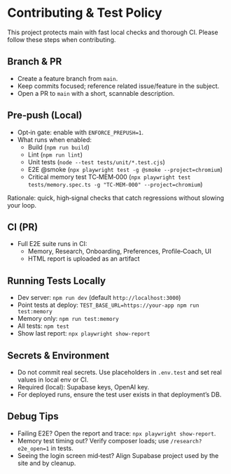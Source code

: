 # Contributing & Test Policy

This project protects main with fast local checks and thorough CI. Please follow these steps when contributing.

## Branch & PR
- Create a feature branch from `main`.
- Keep commits focused; reference related issue/feature in the subject.
- Open a PR to `main` with a short, scannable description.

## Pre‑push (Local)
- Opt‑in gate: enable with `ENFORCE_PREPUSH=1`.
- What runs when enabled:
  - Build (`npm run build`)
  - Lint (`npm run lint`)
  - Unit tests (`node --test tests/unit/*.test.cjs`)
  - E2E @smoke (`npx playwright test -g @smoke --project=chromium`)
  - Critical memory test TC‑MEM‑000 (`npx playwright test tests/memory.spec.ts -g "TC-MEM-000" --project=chromium`)

Rationale: quick, high‑signal checks that catch regressions without slowing your loop.

## CI (PR)
- Full E2E suite runs in CI:
  - Memory, Research, Onboarding, Preferences, Profile‑Coach, UI
  - HTML report is uploaded as an artifact

## Running Tests Locally
- Dev server: `npm run dev` (default `http://localhost:3000`)
- Point tests at deploy: `TEST_BASE_URL=https://your-app npm run test:memory`
- Memory only: `npm run test:memory`
- All tests: `npm test`
- Show last report: `npx playwright show-report`

## Secrets & Environment
- Do not commit real secrets. Use placeholders in `.env.test` and set real values in local env or CI.
- Required (local): Supabase keys, OpenAI key.
- For deployed runs, ensure the test user exists in that deployment’s DB.

## Debug Tips
- Failing E2E? Open the report and trace: `npx playwright show-report`.
- Memory test timing out? Verify composer loads; use `/research?e2e_open=1` in tests.
- Seeing the login screen mid‑test? Align Supabase project used by the site and by cleanup.

